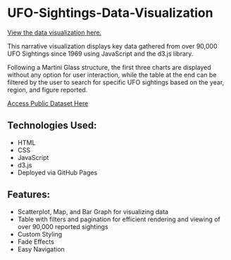 # UFO-Sightings-Data-Visualization

<a href="https://dsd3v.github.io/UFO-Sightings-Data-Visualization/" target="_blank" rel="noopener noreferrer">View the data visualization here.</a>

This narrative visualization displays key data gathered from over 90,000 UFO Sightings since 1969 using JavaScript and the d3.js library.

Following a Martini Glass structure, the first three charts are displayed without any option for user interaction, while the table at the end
can be filtered by the user to search for specific UFO sightings based on the year, region, and figure reported.

[Access Public Dataset Here](https://data.world/timothyrenner/ufo-sightings)

## Technologies Used:
- HTML
- CSS
- JavaScript
- d3.js
- Deployed via GitHub Pages

## Features:
- Scatterplot, Map, and Bar Graph for visualizing data
- Table with filters and pagination for efficient rendering and viewing of over 90,000 reported sightings
- Custom Styling
- Fade Effects
- Easy Navigation
